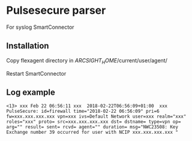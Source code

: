 # Pulsesecure parser
For syslog SmartConnector

## Installation
Copy flexagent directory in $ARCSIGHT_HOME$/current/user/agent/

Restart SmartConnector

## Log example
```
<13> xxx Feb 22 06:56:11 xxx  2018-02-22T06:56:09+01:00  xxx PulseSecure: id=firewall time="2018-02-22 06:56:09" pri=6 fw=xxx.xxx.xxx.xxx vpn=xxx ivs=Default Network user=xxx realm="xxx" roles="xxx" proto= src=xxx.xxx.xxx.xxx dst= dstname= type=vpn op= arg="" result= sent= rcvd= agent="" duration= msg="NWC23508: Key Exchange number 39 occurred for user with NCIP xxx.xxx.xxx.xxx "
```
